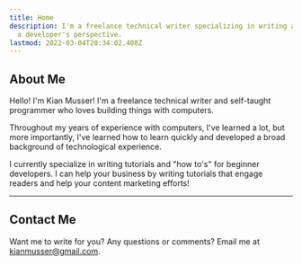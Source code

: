 ```yaml
---
title: Home
description: I'm a freelance technical writer specializing in writing about technology from
  a developer's perspective.
lastmod: 2022-03-04T20:34:02.408Z
---
```


## About Me

Hello! I'm Kian Musser! I'm a freelance technical writer and self-taught programmer who loves building things with computers.

Throughout my years of experience with computers, I've learned a lot, but more importantly, I've learned how to learn quickly and developed a broad background of technological experience.

I currently specialize in writing tutorials and "how to's" for beginner developers. I can help your business by writing tutorials that engage readers and help your content marketing efforts!

---

## Contact Me

Want me to write for you? Any questions or comments? Email me at <a href="mailto:kianmusser@gmail.com">kianmusser@gmail.com</a>.
